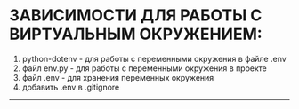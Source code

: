 # ЗАВИСИМОСТИ ДЛЯ РАБОТЫ С ВИРТУАЛЬНЫМ ОКРУЖЕНИЕМ:

1. python-dotenv - для работы с переменными окружения в файле .env
2. файл env.py - для работы с переменными окружения в проекте
3. файл .env - для хранения переменных окружения
4. добавить .env в .gitignore

----------------------------------------------------------------------



